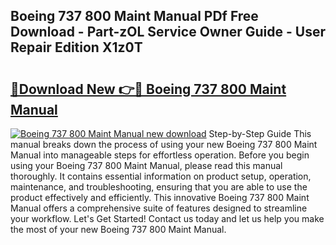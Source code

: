 ## Boeing 737 800 Maint Manual PDf Free Download - Part-zOL Service Owner Guide - User Repair Edition X1z0T

# <h2><a href="http://bc55095.oget.top/?id=Boeing+737+800+Maint+Manual">🔗Download New 👉🔴 Boeing 737 800 Maint Manual</a></h2>

[![Boeing 737 800 Maint Manual new download](https://i.imgur.com/5g1atiW.png)](http://bc55095.oget.top/?id=Boeing+737+800+Maint+Manual)
Step-by-Step Guide This manual breaks down the process of using your new Boeing 737 800 Maint Manual into manageable steps for effortless operation. Before you begin using your Boeing 737 800 Maint Manual, please read this manual thoroughly. It contains essential information on product setup, operation, maintenance, and troubleshooting, ensuring that you are able to use the product effectively and efficiently. This innovative Boeing 737 800 Maint Manual offers a comprehensive suite of features designed to streamline your workflow. Let's Get Started! Contact us today and let us help you make the most of your new Boeing 737 800 Maint Manual.

